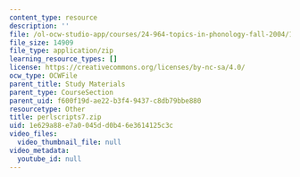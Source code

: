 ```yaml
---
content_type: resource
description: ''
file: /ol-ocw-studio-app/courses/24-964-topics-in-phonology-fall-2004/1e629a88e7a0045dd0b46e3614125c3c_perlscripts7.zip
file_size: 14909
file_type: application/zip
learning_resource_types: []
license: https://creativecommons.org/licenses/by-nc-sa/4.0/
ocw_type: OCWFile
parent_title: Study Materials
parent_type: CourseSection
parent_uid: f600f19d-ae22-b3f4-9437-c8db79bbe880
resourcetype: Other
title: perlscripts7.zip
uid: 1e629a88-e7a0-045d-d0b4-6e3614125c3c
video_files:
  video_thumbnail_file: null
video_metadata:
  youtube_id: null
---
```

